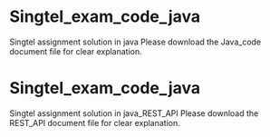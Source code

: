 # Singtel_exam_code_java
Singtel assignment solution in java
Please download the Java_code document file for clear explanation.

# Singtel_exam_code_java
Singtel assignment solution in java_REST_API
Please download the REST_API document file for clear explanation.
